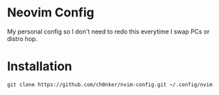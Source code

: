 # Neovim Config
My personal config so I don't need to redo this everytime I swap PCs or distro hop.

# Installation

```
git clone https://github.com/ch0nker/nvim-config.git ~/.config/nvim
```
